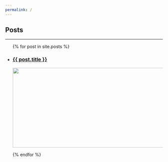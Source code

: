 ```yaml
---
permalink: /
---
```

<link rel="stylesheet" href="/style.css">

## Posts

* * *

<ul>
  {% for post in site.posts %}
    <li>
      <h3><a href="{{ post.url }}">{{ post.title }}</a></h3>
      <img src="{{ post.item_image }}" width="512" height="256">
      <p></p>
    </li>
  {% endfor %}
</ul>
